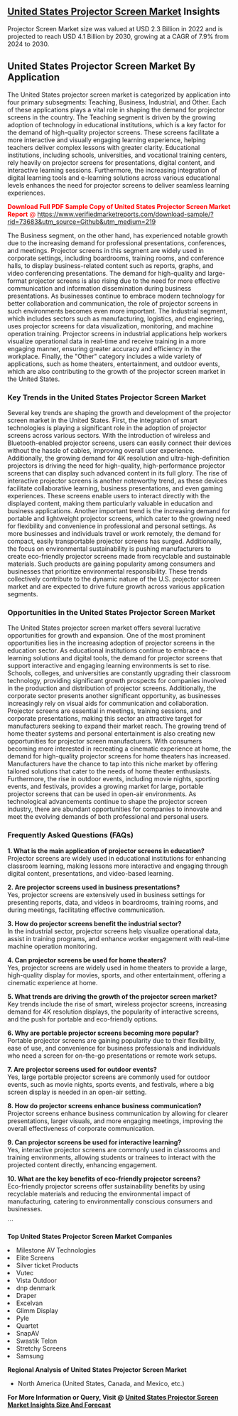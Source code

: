 <h2><a href="https://www.verifiedmarketreports.com/download-sample/?rid=73683&amp;utm_source=Github&amp;utm_medium=219" target="_blank">United States Projector Screen Market</a> Insights</h2><p>Projector Screen Market size was valued at USD 2.3 Billion in 2022 and is projected to reach USD 4.1 Billion by 2030, growing at a CAGR of 7.9% from 2024 to 2030.</p><p> <h2>United States Projector Screen Market By Application</h2> <p>The United States projector screen market is categorized by application into four primary subsegments: Teaching, Business, Industrial, and Other. Each of these applications plays a vital role in shaping the demand for projector screens in the country. The Teaching segment is driven by the growing adoption of technology in educational institutions, which is a key factor for the demand of high-quality projector screens. These screens facilitate a more interactive and visually engaging learning experience, helping teachers deliver complex lessons with greater clarity. Educational institutions, including schools, universities, and vocational training centers, rely heavily on projector screens for presentations, digital content, and interactive learning sessions. Furthermore, the increasing integration of digital learning tools and e-learning solutions across various educational levels enhances the need for projector screens to deliver seamless learning experiences. <p><span class=""><span style="color: #ff0000;"><strong>Download Full PDF Sample Copy of United States Projector Screen Market Report</strong> @ </span><a href="https://www.verifiedmarketreports.com/download-sample/?rid=73683&amp;utm_source=Github&amp;utm_medium=219" target="_blank">https://www.verifiedmarketreports.com/download-sample/?rid=73683&amp;utm_source=Github&amp;utm_medium=219</a></span></p> The Business segment, on the other hand, has experienced notable growth due to the increasing demand for professional presentations, conferences, and meetings. Projector screens in this segment are widely used in corporate settings, including boardrooms, training rooms, and conference halls, to display business-related content such as reports, graphs, and video conferencing presentations. The demand for high-quality and large-format projector screens is also rising due to the need for more effective communication and information dissemination during business presentations. As businesses continue to embrace modern technology for better collaboration and communication, the role of projector screens in such environments becomes even more important. The Industrial segment, which includes sectors such as manufacturing, logistics, and engineering, uses projector screens for data visualization, monitoring, and machine operation training. Projector screens in industrial applications help workers visualize operational data in real-time and receive training in a more engaging manner, ensuring greater accuracy and efficiency in the workplace. Finally, the "Other" category includes a wide variety of applications, such as home theaters, entertainment, and outdoor events, which are also contributing to the growth of the projector screen market in the United States.</p> <h3>Key Trends in the United States Projector Screen Market</h3> <p>Several key trends are shaping the growth and development of the projector screen market in the United States. First, the integration of smart technologies is playing a significant role in the adoption of projector screens across various sectors. With the introduction of wireless and Bluetooth-enabled projector screens, users can easily connect their devices without the hassle of cables, improving overall user experience. Additionally, the growing demand for 4K resolution and ultra-high-definition projectors is driving the need for high-quality, high-performance projector screens that can display such advanced content in its full glory. The rise of interactive projector screens is another noteworthy trend, as these devices facilitate collaborative learning, business presentations, and even gaming experiences. These screens enable users to interact directly with the displayed content, making them particularly valuable in education and business applications. Another important trend is the increasing demand for portable and lightweight projector screens, which cater to the growing need for flexibility and convenience in professional and personal settings. As more businesses and individuals travel or work remotely, the demand for compact, easily transportable projector screens has surged. Additionally, the focus on environmental sustainability is pushing manufacturers to create eco-friendly projector screens made from recyclable and sustainable materials. Such products are gaining popularity among consumers and businesses that prioritize environmental responsibility. These trends collectively contribute to the dynamic nature of the U.S. projector screen market and are expected to drive future growth across various application segments.</p> <h3>Opportunities in the United States Projector Screen Market</h3> <p>The United States projector screen market offers several lucrative opportunities for growth and expansion. One of the most prominent opportunities lies in the increasing adoption of projector screens in the education sector. As educational institutions continue to embrace e-learning solutions and digital tools, the demand for projector screens that support interactive and engaging learning environments is set to rise. Schools, colleges, and universities are constantly upgrading their classroom technology, providing significant growth prospects for companies involved in the production and distribution of projector screens. Additionally, the corporate sector presents another significant opportunity, as businesses increasingly rely on visual aids for communication and collaboration. Projector screens are essential in meetings, training sessions, and corporate presentations, making this sector an attractive target for manufacturers seeking to expand their market reach. The growing trend of home theater systems and personal entertainment is also creating new opportunities for projector screen manufacturers. With consumers becoming more interested in recreating a cinematic experience at home, the demand for high-quality projector screens for home theaters has increased. Manufacturers have the chance to tap into this niche market by offering tailored solutions that cater to the needs of home theater enthusiasts. Furthermore, the rise in outdoor events, including movie nights, sporting events, and festivals, provides a growing market for large, portable projector screens that can be used in open-air environments. As technological advancements continue to shape the projector screen industry, there are abundant opportunities for companies to innovate and meet the evolving demands of both professional and personal users.</p> <h3>Frequently Asked Questions (FAQs)</h3> <p><strong>1. What is the main application of projector screens in education?</strong><br>Projector screens are widely used in educational institutions for enhancing classroom learning, making lessons more interactive and engaging through digital content, presentations, and video-based learning.</p> <p><strong>2. Are projector screens used in business presentations?</strong><br>Yes, projector screens are extensively used in business settings for presenting reports, data, and videos in boardrooms, training rooms, and during meetings, facilitating effective communication.</p> <p><strong>3. How do projector screens benefit the industrial sector?</strong><br>In the industrial sector, projector screens help visualize operational data, assist in training programs, and enhance worker engagement with real-time machine operation monitoring.</p> <p><strong>4. Can projector screens be used for home theaters?</strong><br>Yes, projector screens are widely used in home theaters to provide a large, high-quality display for movies, sports, and other entertainment, offering a cinematic experience at home.</p> <p><strong>5. What trends are driving the growth of the projector screen market?</strong><br>Key trends include the rise of smart, wireless projector screens, increasing demand for 4K resolution displays, the popularity of interactive screens, and the push for portable and eco-friendly options.</p> <p><strong>6. Why are portable projector screens becoming more popular?</strong><br>Portable projector screens are gaining popularity due to their flexibility, ease of use, and convenience for business professionals and individuals who need a screen for on-the-go presentations or remote work setups.</p> <p><strong>7. Are projector screens used for outdoor events?</strong><br>Yes, large portable projector screens are commonly used for outdoor events, such as movie nights, sports events, and festivals, where a big screen display is needed in an open-air setting.</p> <p><strong>8. How do projector screens enhance business communication?</strong><br>Projector screens enhance business communication by allowing for clearer presentations, larger visuals, and more engaging meetings, improving the overall effectiveness of corporate communication.</p> <p><strong>9. Can projector screens be used for interactive learning?</strong><br>Yes, interactive projector screens are commonly used in classrooms and training environments, allowing students or trainees to interact with the projected content directly, enhancing engagement.</p> <p><strong>10. What are the key benefits of eco-friendly projector screens?</strong><br>Eco-friendly projector screens offer sustainability benefits by using recyclable materials and reducing the environmental impact of manufacturing, catering to environmentally conscious consumers and businesses.</p> ```</p><p><strong>Top United States Projector Screen Market Companies</strong></p><div data-test-id=""><p><li>Milestone AV Technologies</li><li> Elite Screens</li><li> Silver ticket Products</li><li> Vutec</li><li> Vista Outdoor</li><li> dnp denmark</li><li> Draper</li><li> Excelvan</li><li> Glimm Display</li><li> Pyle</li><li> Quartet</li><li> SnapAV</li><li> Swastik Telon</li><li> Stretchy Screens</li><li> Samsung</li></p><div><strong>Regional Analysis of&nbsp;United States Projector Screen Market</strong></div><ul><li dir="ltr"><p dir="ltr">North America&nbsp;(United States, Canada, and Mexico, etc.)</p></li></ul><p><strong>For More Information or Query, Visit @&nbsp;</strong><strong><a href="https://www.verifiedmarketreports.com/product/projector-screen-market-insights-2019-global-and-chinese-analysis-and-forecast-to-2024/?utm_source=Github&amp;utm_medium=219" target="_blank">United States Projector Screen Market Insights Size And Forecast</a></strong></p></div>
